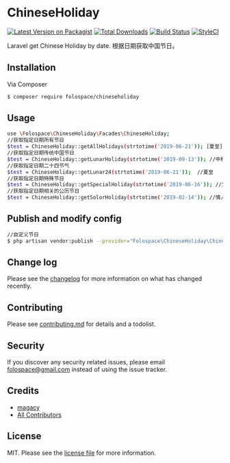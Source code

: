 # ChineseHoliday

[![Latest Version on Packagist][ico-version]][link-packagist]
[![Total Downloads][ico-downloads]][link-downloads]
[![Build Status][ico-travis]][link-travis]
[![StyleCI][ico-styleci]][link-styleci]

Laravel get Chinese Holiday by date.
根据日期获取中国节日。

## Installation

Via Composer

``` bash
$ composer require folospace/chineseholiday
```

## Usage
``` bash
use \Folospace\ChineseHoliday\Facades\ChineseHoliday;
//获取指定日期所有节日
$test = ChineseHoliday::getAllHolidays(strtotime('2019-06-21')); [夏至]
//获取指定日期传统中国节日
$test = ChineseHoliday::getLunarHoliday(strtotime('2019-09-13')); //中秋
//获取指定日期二十四节气
$test = ChineseHoliday::getLunar24(strtotime('2019-06-21'));  //夏至
//获取指定日期特殊节日
$test = ChineseHoliday::getSpecialHoliday(strtotime('2019-06-16')); //父亲节
//获取指定日期相关的公历节日
$test = ChineseHoliday::getSolorHoliday(strtotime('2019-02-14')); //情人节
```

## Publish and modify config

``` bash
//自定义节日
$ php artisan vendor:publish --provider="Folospace\ChineseHoliday\ChineseHolidayServiceProvider"

```


## Change log

Please see the [changelog](changelog.md) for more information on what has changed recently.


## Contributing

Please see [contributing.md](contributing.md) for details and a todolist.

## Security

If you discover any security related issues, please email folospace@gmail.com instead of using the issue tracker.

## Credits

- [magacy][link-author]
- [All Contributors][link-contributors]

## License

MIT. Please see the [license file](license.md) for more information.

[ico-version]: https://img.shields.io/packagist/v/folospace/chineseholiday.svg?style=flat-square
[ico-downloads]: https://img.shields.io/packagist/dt/folospace/chineseholiday.svg?style=flat-square
[ico-travis]: https://img.shields.io/travis/folospace/chineseholiday/master.svg?style=flat-square
[ico-styleci]: https://styleci.io/repos/12345678/shield

[link-packagist]: https://packagist.org/packages/folospace/chineseholiday
[link-downloads]: https://packagist.org/packages/folospace/chineseholiday
[link-travis]: https://travis-ci.org/folospace/chineseholiday
[link-styleci]: https://styleci.io/repos/12345678
[link-author]: https://github.com/folospace
[link-contributors]: ../../contributors
